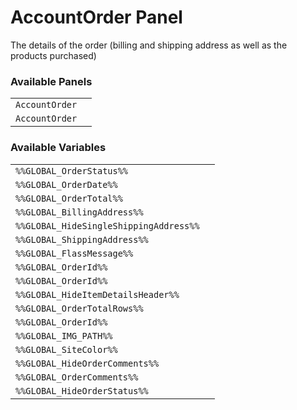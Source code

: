 # AccountOrder Panel

The details of the order (billing and shipping address as well as the products purchased)

### Available Panels
|||
|---|---|
| `AccountOrder` |
| `AccountOrder` |

### Available Variables
|||
|---|---|
| `%%GLOBAL_OrderStatus%%` |
| `%%GLOBAL_OrderDate%%` |
| `%%GLOBAL_OrderTotal%%` |
| `%%GLOBAL_BillingAddress%%` |
| `%%GLOBAL_HideSingleShippingAddress%%` |
| `%%GLOBAL_ShippingAddress%%` |
| `%%GLOBAL_FlassMessage%%` |
| `%%GLOBAL_OrderId%%` |
| `%%GLOBAL_OrderId%%` |
| `%%GLOBAL_HideItemDetailsHeader%%` |
| `%%GLOBAL_OrderTotalRows%%` |
| `%%GLOBAL_OrderId%%` |
| `%%GLOBAL_IMG_PATH%%` |
| `%%GLOBAL_SiteColor%%` |
| `%%GLOBAL_HideOrderComments%%` |
| `%%GLOBAL_OrderComments%%` |
| `%%GLOBAL_HideOrderStatus%%` |
